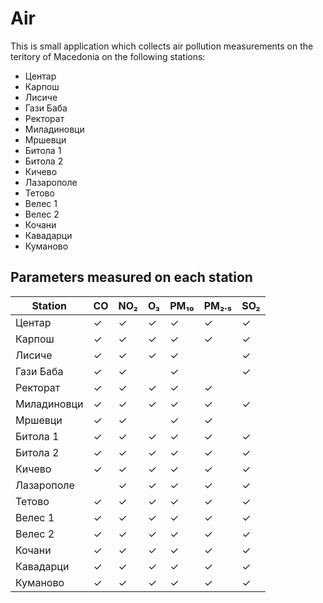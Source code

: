# Air
This is small application which collects air pollution
measurements on the teritory of Macedonia on the following
stations:
* Центар
* Карпош
* Лисиче
* Гази Баба
* Ректорат
* Миладиновци
* Мршевци
* Битола 1
* Битола 2
* Кичево
* Лазарополе
* Тетово
* Велес 1
* Велес 2
* Кочани
* Кавадарци
* Куманово

## Parameters measured on each station
Station|CO|NO₂|O₃|PM₁₀|PM₂.₅|SO₂
-------|---|---|---|---|---|---
Центар|✓|✓|✓|✓|✓|✓
Карпош|✓|✓|✓|✓|✓|✓
Лисиче|✓|✓|✓|✓||✓
Гази Баба|✓|✓||✓||✓
Ректорат|✓|✓|✓|✓|✓|
Миладиновци|✓|✓|✓|✓|✓|✓  
Мршевци|✓|✓||✓|✓|  
Битола 1|✓|✓|✓|✓|✓|✓  
Битола 2|✓|✓|✓|✓|✓|✓
Кичево|✓|✓|✓|✓|✓|✓
Лазарополе||✓|✓|✓|✓|✓
Тетово|✓|✓|✓|✓|✓|✓
Велес 1|✓|✓|✓|✓|✓|✓
Велес 2|✓|✓|✓|✓|✓|✓
Кочани|✓|✓|✓|✓|✓|✓
Кавадарци|✓|✓|✓|✓|✓|✓
Куманово|✓|✓|✓|✓|✓|✓
